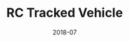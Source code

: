 ---
layout: ../../layouts/ProjectPage.astro
title: "RC Tracked Vehicle"
tags: ["3D Printing","3D Modelling","Solidworks","Electronics"]
links: []
description: "Large-scale, primarily 3D printed, tracked vehicle with a totally overkill drive system."
date: "2018-07"
---